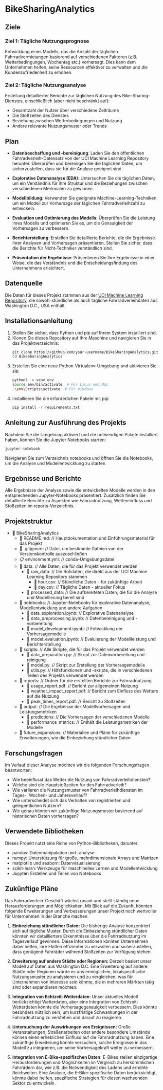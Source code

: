 # BikeSharingAnalytics

## Ziele

### Ziel 1: Tägliche Nutzungsprognose
Entwicklung eines Modells, das die Anzahl der täglichen Fahrradvermietungen basierend auf verschiedenen Faktoren (z.B. Wetterbedingungen, Wochentag etc.) vorhersagt. Dies kann dem Unternehmen helfen, seine Ressourcen effektiver zu verwalten und die Kundenzufriedenheit zu erhöhen.

### Ziel 2: Tägliche Nutzungsanalyse
Erstellung detaillierter Berichte zur täglichen Nutzung des Bike-Sharing-Dienstes, einschließlich (aber nicht beschränkt auf):

- Gesamtzahl der Nutzer über verschiedene Zeiträume
- Die Stoßzeiten des Dienstes
- Beziehung zwischen Wetterbedingungen und Nutzung
- Andere relevante Nutzungsmuster oder Trends

## Plan

- **Datenbeschaffung und -bereinigung**: Laden Sie den öffentlichen Fahrradverleih-Datensatz von der UCI Machine Learning Repository herunter. Überprüfen und bereinigen Sie die täglichen Daten, um sicherzustellen, dass sie für die Analyse geeignet sind.

- **Explorative Datenanalyse (EDA)**: Untersuchen Sie die täglichen Daten, um ein Verständnis für ihre Struktur und die Beziehungen zwischen verschiedenen Merkmalen zu gewinnen.

- **Modellbildung**: Verwenden Sie geeignete Machine-Learning-Techniken, um ein Modell zur Vorhersage der täglichen Fahrradverleihzahl zu entwickeln.

- **Evaluation und Optimierung des Modells**: Überprüfen Sie die Leistung Ihres Modells und optimieren Sie es, um die Genauigkeit der Vorhersagen zu verbessern.

- **Berichterstellung**: Erstellen Sie detaillierte Berichte, die die Ergebnisse Ihrer Analysen und Vorhersagen präsentieren. Stellen Sie sicher, dass die Berichte für Nicht-Techniker verständlich sind.

- **Präsentation der Ergebnisse**: Präsentieren Sie Ihre Ergebnisse in einer Weise, die das Verständnis und die Entscheidungsfindung des Unternehmens erleichtert.

## Datenquelle

Die Daten für dieses Projekt stammen aus der [UCI Machine Learning Repository](https://archive.ics.uci.edu/ml/index.php), die sowohl stündliche als auch tägliche Fahrradverleihdaten aus Washington D.C., USA enthält.

## Installationsanleitung

1. Stellen Sie sicher, dass Python und pip auf Ihrem System installiert sind. 
2. Klonen Sie dieses Repository auf Ihre Maschine und navigieren Sie in das Projektverzeichnis:
    ```bash
    git clone https://github.com/your-username/BikeSharingAnalytics.git
    cd BikeSharingAnalytics
    ```
3. Erstellen Sie eine neue Python-Virtualenv-Umgebung und aktivieren Sie sie:
    ```bash
    python3 -m venv env
    source env/bin/activate  # Für Linux und Mac
    .\env\Scripts\activate  # Für Windows
    ```
4. Installieren Sie die erforderlichen Pakete mit pip:
    ```bash
    pip install -r requirements.txt
    ```

## Anleitung zur Ausführung des Projekts

Nachdem Sie die Umgebung aktiviert und die notwendigen Pakete installiert haben, können Sie die Jupyter Notebooks starten:

```bash
jupyter notebook
```
Navigieren Sie zum Verzeichnis notebooks und öffnen Sie die Notebooks, um die Analyse und Modellentwicklung zu starten.

## Ergebnisse und Berichte

Alle Ergebnisse der Analyse sowie die entwickelten Modelle werden in den entsprechenden Jupyter-Notebooks präsentiert. Zusätzlich finden Sie detaillierte Berichte zu Aspekten wie Fahrradnutzung, Wettereinfluss und Stoßzeiten im reports-Verzeichnis.

## Projektstruktur

- 📁 BikeSharingAnalytics
  - 📜 README.md: // Hauptdokumentation und Einführungsmaterial für das Projekt
  - 📝 .gitignore: // Datei, um bestimmte Dateien von der Versionskontrolle auszuschließen
  - 📋 environment.yml:  // conda-Umgebungsdatei
  - 📁 data: // Alle Daten, die für das Projekt verwendet werden
    - 📁 raw_data: // Die Rohdaten, die direkt aus der UCI Machine Learning Repository stammen
      - 📄 hour.csv: // Stündliche Daten - für zukünftige Arbeit
      - 📄 day.csv: // Tägliche Daten - aktueller Fokus
    - 📁 processed_data: // Die aufbereiteten Daten, die für die Analyse und Modellierung bereit sind
  - 📓 notebooks: // Jupyter-Notebooks für explorative Datenanalyse, Modellentwicklung und andere Aufgaben
    - 📖 data_exploration.ipynb: // Explorative Datenanalyse
    - 📖 data_preprocessing.ipynb: // Datenbereinigung und -vorbereitung
    - 📖 model_development.ipynb: // Entwicklung der Vorhersagemodelle
    - 📖 model_evaluation.ipynb: // Evaluierung der Modellleistung und Berichterstellung
  - 📁 scripts: // Alle Skripte, die für das Projekt verwendet werden
    - 📜 data_preparation.py: // Skript zur Datenvorbereitung und -reinigung
    - 📜 model.py: // Skript zur Erstellung der Vorhersagemodelle
    - 📜 utils.py: // Hilfsfunktionen und -skripte, die in verschiedenen Teilen des Projekts verwendet werden
  - 📁 reports: // Ordner für die erstellten Berichte zur Fahrradnutzung
    - 📜 usage_report.pdf: // Bericht zur allgemeinen Nutzung
    - 📜 weather_impact_report.pdf: // Bericht zum Einfluss des Wetters auf die Nutzung
    - 📜 peak_times_report.pdf: // Bericht zu Stoßzeiten
  - 📁 output: // Die Ergebnisse der Modellvorhersagen und Leistungsmetriken
    - 📂 predictions: // Die Vorhersagen der verschiedenen Modelle
    - 📂 performance_metrics: // Enthält die Leistungsmetriken der Modelle
  - 📁 future_expansions: // Materialien und Pläne für zukünftige Erweiterungen, wie die Einbeziehung stündlicher Daten

## Forschungsfragen

Im Verlauf dieser Analyse möchten wir die folgenden Forschungsfragen beantworten:

- Wie beeinflusst das Wetter die Nutzung von Fahrradverleihdiensten?
- Welche sind die Hauptstoßzeiten für den Fahrradverleih?
- Wie variieren die Nutzungsmuster von Fahrradverleihdiensten im Tages-, Wochen- und Jahresverlauf?
- Wie unterscheidet sich das Verhalten von registrierten und gelegentlichen Nutzern?
- Wie genau können wir zukünftige Nutzungsmuster basierend auf historischen Daten vorhersagen?

## Verwendete Bibliotheken

Dieses Projekt nutzt eine Reihe von Python-Bibliotheken, darunter:

- pandas: Datenmanipulation und -analyse
- numpy: Unterstützung für große, mehrdimensionale Arrays und Matrizen
- matplotlib und seaborn: Datenvisualisierung
- scikit-learn: Werkzeuge für maschinelles Lernen und Modellentwicklung
- Jupyter: Erstellen und Teilen von Notebooks


## Zukünftige Pläne

Das Fahrradverleih-Geschäft wächst rasant und stellt ständig neue Herausforderungen und Möglichkeiten. Mit Blick auf die Zukunft, könnten folgende Erweiterungen und Verbesserungen unser Projekt noch wertvoller für Unternehmen in der Branche machen:

1. **Einbeziehung stündlicher Daten:** Die bisherige Analyse konzentriert sich auf tägliche Muster. Durch die Einbeziehung stündlicher Daten könnten wir detailliertere Erkenntnisse über die Fahrradnutzung im Tagesverlauf gewinnen. Diese Informationen könnten Unternehmen dabei helfen, ihre Flotten effizienter zu verwalten und sicherzustellen, dass genügend Fahrräder während Stoßzeiten zur Verfügung stehen.

2. **Erweiterung auf andere Städte oder Regionen:** Derzeit basiert unser Modell auf Daten aus Washington D.C. Eine Erweiterung auf andere Städte oder Regionen würde es uns ermöglichen, lokalspezifische Nutzungsmuster zu analysieren und zu vergleichen, was für Unternehmen von Interesse sein könnte, die in mehreren Märkten tätig sind oder expandieren möchten.

3. **Integration von Echtzeit-Wetterdaten:** Unser aktuelles Modell berücksichtigt Wetterdaten, aber eine Integration von Echtzeit-Wetterdaten könnte die Vorhersagegenauigkeit verbessern. Dies könnte besonders nützlich sein, um kurzfristige Schwankungen in der Fahrradnutzung zu verstehen und darauf zu reagieren.

4. **Untersuchung der Auswirkungen von Ereignissen:** Große Veranstaltungen, Straßenarbeiten oder andere besondere Umstände können einen erheblichen Einfluss auf die Fahrradnutzung haben. Eine zukünftige Erweiterung könnte versuchen, solche Ereignisse in das Modell zu integrieren, um seine Vorhersagekraft weiter zu verbessern.

5. **Integration von E-Bike-spezifischen Daten:** E-Bikes stellen einzigartige Herausforderungen und Möglichkeiten im Vergleich zu herkömmlichen Fahrrädern dar, wie z.B. die Notwendigkeit des Ladens und erhöhte Reichweiten. Eine Analyse, die E-Bike-spezifische Daten berücksichtigt, könnte dabei helfen, spezifische Strategien für diesen wachsenden Sektor zu entwickeln.
